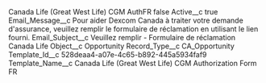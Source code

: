 <?xml version="1.0" encoding="UTF-8"?>
<CustomMetadata xmlns="http://soap.sforce.com/2006/04/metadata" xmlns:xsi="http://www.w3.org/2001/XMLSchema-instance" xmlns:xsd="http://www.w3.org/2001/XMLSchema">
    <label>Canada Life (Great West Life) CGM AuthFR</label>
    <protected>false</protected>
    <values>
        <field>Active__c</field>
        <value xsi:type="xsd:boolean">true</value>
    </values>
    <values>
        <field>Email_Message__c</field>
        <value xsi:type="xsd:string">Pour aider Dexcom Canada à traiter votre demande d&apos;assurance, veuillez remplir le formulaire de réclamation en utilisant le lien fourni.</value>
    </values>
    <values>
        <field>Email_Subject__c</field>
        <value xsi:type="xsd:string">Veuillez remplir - Formulaire de réclamation Canada Life</value>
    </values>
    <values>
        <field>Object__c</field>
        <value xsi:type="xsd:string">Opportunity</value>
    </values>
    <values>
        <field>Record_Type__c</field>
        <value xsi:type="xsd:string">CA_Opportunity</value>
    </values>
    <values>
        <field>Template_Id__c</field>
        <value xsi:type="xsd:string">528deaa4-a07e-4c65-b892-445a5934faf9</value>
    </values>
    <values>
        <field>Template_Name__c</field>
        <value xsi:type="xsd:string">Canada Life (Great West Life) CGM Authorization Form FR</value>
    </values>
</CustomMetadata>
